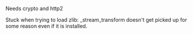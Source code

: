Needs crypto and http2

Stuck when trying to load zlib: _stream_transform doesn't get picked up for some reason even if it is installed.